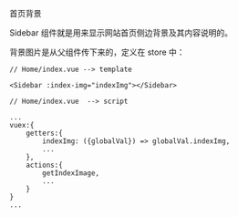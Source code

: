 首页背景

Sidebar 组件就是用来显示网站首页侧边背景及其内容说明的。

背景图片是从父组件传下来的，定义在 store 中：

```
// Home/index.vue --> template

<Sidebar :index-img="indexImg"></Sidebar>
```

```
// Home/index.vue  --> script

...
vuex:{
    getters:{
        indexImg: ({globalVal}) => globalVal.indexImg,
        ...
    },
    actions:{
        getIndexImage,
        ...
    }
}
...
```



